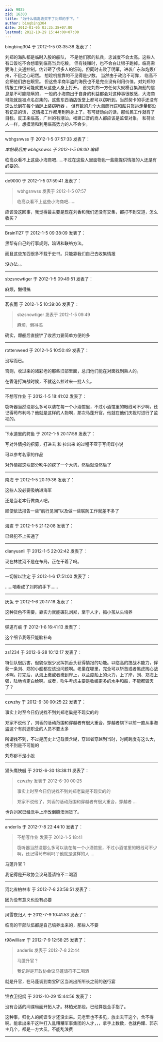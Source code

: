 ```yaml
---
aid: 9025
zid: 16303
title: "为什么临高收买不了刘郑的手下。"
author: bingbing304
date: 2012-01-05 03:35:38+07:00
lastmod: 2012-10-29 15:44:00+07:00
---
```


bingbing304 于 2012-1-5 03:35:38 发表了：

刘郑的海队都是临时入股的船队， 不是他们家的私兵，忠诚度不会太高。这些人有口饭吃不会想着到临高当兵吃粮。 但有钱赚时，也不会白让银子跑掉。临高需要海上交通控制，估计砸了很多人的饭碗。但同时击败了明军，进袭广东和炮轰广州，不臣之心昭然。 想趁机投靠的不见得是少数。 当然由于政治不可靠， 临高不会把他们放在眼里。 但这些半商半盗的海民也不是完全没有利用价值。对刘郑的情报工作很可能就要从这些人身上打开。 首先刘郑一方任何大规模召集海船的信息是不可能隐瞒的， 一般的小海商出于自身的利益都会对这种事很敏感，大海商可能就是被点名召集的。这些东西酒店饭堂上都可以窃听到。当然契卡的手还没有这么长到在每个酒肆上装窃听器 ， 但有数的几个大海商行踪和船只货运走量都没有记录的话， 这情报工作都用到狗身上了。有可疑动向的话，那线民工作就有了目标。反正来临高，广州的有潮汕，福建口音的商人都应该是监督对象。 和荷兰人一样，想摸清和利用临高势力的人不会少。

---

wbhgsnwss 于 2012-1-5 07:57:33 发表了：

_本帖最后由 wbhgsnwss 于 2012-1-5 08:00 编辑_

临高众看不上这些小海商吧……不过在这些人里面物色一些能提供情报的人还是有必要的。

---

de9000 于 2012-1-5 07:59:41 发表了：

> wbhgsnwss 发表于 2012-1-5 07:57
>
> 临高众看不上这些小海商吧……

应该没这回事，我觉得最主要是现在刘香和我们还没有交集，都打不到交道，怎么收买？

---

Brain1127 于 2012-1-5 09:38:09 发表了：

黑帮有自己的行事规则，暗语和联络方法。

而且这些东西很多不载于史书。只能靠我们自己去收集情报

没办法。。

---

sbzsnowtiger 于 2012-1-5 09:49:51 发表了：

麻烦，懒得搞

---

茗夜雨 于 2012-1-5 10:39:06 发表了：

> sbzsnowtiger 发表于 2012-1-5 09:49
>
> 麻烦，懒得搞

确实，爆船后直接铲了收苦力要简单方便的多

---

rottenweed 于 2012-1-5 10:50:49 发表了：

没写而已。

否则，收过来的诸彩老的那些旧部里面，总归他们能在对面找到熟人的。

在香港打海战时候，不就这么拉过来一批人么。

---

不想写作业 于 2012-1-5 18:41:02 发表了：

窃听器当然没那么多可以装在每一个小酒馆里，不过小酒馆里的眼线可不少啊，还记得苟布利吗？他就是这样的人物啊，那次马蓬升官，他就在他们庆祝时进行了监视的。

---

下水道里的鳄鱼 于 2012-1-5 20:17:58 发表了：

写对外情报的招募，打进去 和 拉出来 的过程不亚于写间谍小说

可以参考名家的作品

对外情报这块部分吹牛的挖了一个大坑，然后就没然后了

---

南海 于 2012-1-5 20:19:36 发表了：

这些人没必要吸纳进海军

还是当老本行做商人吧。

顺便依法报告一些“航行见闻”以及做一些联防工作就差不多了

---

海盗 于 2012-1-5 21:12:08 发表了：

已经犯不上买通了

---

dianyuanli 于 2012-1-5 22:02:42 发表了：

现在林胜河不是在布局，正在干着了吗。

---

一切皆以注定 于 2012-1-6 17:51:00 发表了：

……咱看成了刘邦的手下……

---

灰兔 于 2012-1-6 20:17:16 发表了：

这种货色不需要，靠实力就能碾轧刘郑，至于人才，抓小孩从头培养

---

弹道冇痕 于 2012-1-8 16:41:13 发表了：

这个细节我等只能脑补鸟

---

zs1234 于 2012-6-28 10:12:17 发表了：

特侦队很厉害，但貌似很少发挥抓舌头获得情报的功能。以临高的技战术能力，俘获一条刘、郑的小船都应该没问题啊。老巢在哪里，完全可以斩首或者黑虎掏心战术啊。打完后，从海上撤或者撤到岸上，以兰度船上的火力，上了岸，刘、郑海上强，陆地肯定白给啊。或者，吹牛考虑主要是收编更多的水手和船，不能都毁灭了？

---

czwzhy 于 2012-6-30 00:25:22 发表了：

事实上时至今日仍说找不到刘郑老巢是不现实的的

郑家不说他了，刘香的活动范围和穿越者有很大重合，穿越者旗下以前一直从事海盗这个有前途职业的人员不要太多

所谓找不到，不过是历史上记载很含糊，穿越者穿越到当时，时间跨度有这么大，找不到是不可能的

刘郑都不是小股

---

猫头鹰快艇 于 2012-6-30 18:38:11 发表了：

> czwzhy 发表于 2012-6-30 00:25
>
> 事实上时至今日仍说找不到刘郑老巢是不现实的的
>
> 郑家不说他了，刘香的活动范围和穿越者有很大重合，穿越者 ...

也许刘家已经洗手上岸改倒腾澳洲货了。

---

anderlis 于 2012-7-8 22:44:10 发表了：

> 不想写作业 发表于 2012-1-5 18:41
>
> 窃听器当然没那么多可以装在每一个小酒馆里，不过小酒馆里的眼线可不少啊，还记得苟布利吗？他就是这样的人 ...

马蓬升官？

我记得是开政协会议马蓬请符不二喝酒

---

河北省柏林市 于 2012-7-8 23:56:51 发表了：

因为没有意义也没有必要

---

风雪夜归人 于 2012-7-9 10:41:53 发表了：

临高的干部队伍都是自己培养出来的，那些人不要

---

t98william 于 2012-7-9 12:58:25 发表了：

> anderlis 发表于 2012-7-8 22:44
>
> 马蓬升官？
>
> 我记得是开政协会议马蓬请符不二喝酒

就是升官，在马蓬调到南宝矿区当派出所所长之前的送行宴

---

锦衣卫纪纲 于 2012-10-29 15:44:56 发表了：

没有合适的间谍局面开拓人才。林柏光那段，已经算是金手指了。

这种事，归化人的间谍专才还没出来。元老里也不多见，放出去干这个，舍不得啊。能拿出来干这种打入乱糟糟军事集团的人才，，，拿手上数数，也就冉耀、郭东主几个。都是一方大员。不能乱浪费

---
